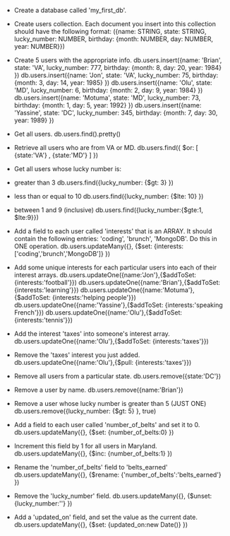 
- Create a database called 'my_first_db'.
- Create users collection. Each document you insert into this collection should have the following format: ({name: STRING, state: STRING, lucky_number: NUMBER, birthday: {month: NUMBER, day: NUMBER, year: NUMBER}})

- Create 5 users with the appropriate info.
db.users.insert({name: 'Brian', state: 'VA', lucky_number: 777, birthday: {month: 8, day: 20, year: 1984} })
db.users.insert({name: 'Jon', state: 'VA', lucky_number: 75, birthday: {month: 3, day: 14, year: 1985} })
db.users.insert({name: 'Olu', state: 'MD', lucky_number: 6, birthday: {month: 2, day: 9, year: 1984} })
db.users.insert({name: 'Motuma', state: 'MD', lucky_number: 73, birthday: {month: 1, day: 5, year: 1992} })
db.users.insert({name: 'Yassine', state: 'DC', lucky_number: 345, birthday: {month: 7, day: 30, year: 1989} })

- Get all users.
db.users.find().pretty()

- Retrieve all users who are from VA or MD.
db.users.find({ $or: [ {state:'VA'} , {state:'MD'} ] })

- Get all users whose lucky number is:
- greater than 3
db.users.find({lucky_number: {$gt: 3} })
- less than or equal to 10
db.users.find({lucky_number: {$lte: 10} })
- between 1 and 9 (inclusive)
db.users.find({lucky_number:{$gte:1, $lte:9}})

- Add a field to each user called 'interests' that is an ARRAY.  It should contain the following entries: 'coding', 'brunch', 'MongoDB'. Do this in ONE operation.
db.users.updateMany({}, {$set: {interests:['coding','brunch','MongoDB']} })

- Add some unique interests for each particular users into each of their interest arrays.
db.users.updateOne({name:'Jon'},{$addToSet: {interests:'football'}})
db.users.updateOne({name:'Brian'},{$addToSet: {interests:'learning'}})
db.users.updateOne({name:'Motuma'},{$addToSet: {interests:'helping people'}})
db.users.updateOne({name:'Yassine'},{$addToSet: {interests:'speaking French'}})
db.users.updateOne({name:'Olu'},{$addToSet: {interests:'tennis'}})

- Add the interest 'taxes' into someone's interest array.
db.users.updateOne({name:'Olu'},{$addToSet: {interests:'taxes'}})

- Remove the 'taxes' interest you just added.
db.users.updateOne({name:'Olu'},{$pull: {interests:'taxes'}})

- Remove all users from a particular state.
db.users.remove({state:'DC'})

- Remove a user by name. 
db.users.remove({name:'Brian'})

- Remove a user whose lucky number is greater than 5 (JUST ONE)
db.users.remove({lucky_number: {$gt: 5} }, true)

- Add a field to each user called 'number_of_belts' and set it to 0.
db.users.updateMany({}, {$set: {number_of_belts:0} })

- Increment this field by 1 for all users in Maryland.
db.users.updateMany({}, {$inc: {number_of_belts:1} })

- Rename the 'number_of_belts' field to 'belts_earned'
db.users.updateMany({}, {$rename: {'number_of_belts':'belts_earned'} })

- Remove the 'lucky_number' field.
db.users.updateMany({}, {$unset: {lucky_number:''} })

- Add a 'updated_on' field, and set the value as the current date.
db.users.updateMany({}, {$set: {updated_on:new Date()} })